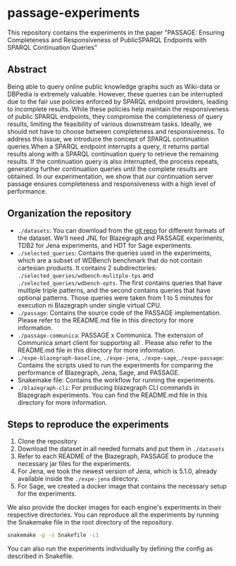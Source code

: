 # passage-experiments
This repository contains the experiments in the paper "PASSAGE: Ensuring Completeness and Responsiveness of PublicSPARQL Endpoints with SPARQL Continuation Queries"

## Abstract
Being able to query online public knowledge graphs such as Wiki-data or DBPedia is extremely valuable. 
However, these queries can be interrupted due to the fair use policies enforced by SPARQL endpoint providers, 
leading to incomplete results. While these policies help maintain the responsiveness of public SPARQL endpoints,
they compromise the completeness of query results, limiting the feasibility of various downstream tasks.
Ideally, we should not have to choose between completeness and responsiveness. To address this issue, 
we introduce the concept of SPARQL continuation queries.When a SPARQL endpoint interrupts a query, 
it returns partial results along with a SPARQL continuation query to retrieve the remaining results. 
If the continuation query is also interrupted, the process repeats, generating further continuation 
queries until the complete results are obtained. In our experimentation, we show that our continuation
server passage ensures completeness and responsiveness with a high level of performance.

## Organization the repository
- `./datasets`: You can download from the [git repo](https://github.com/MillenniumDB/WDBench) for different formats of the dataset.
We'll need JNL for Blazegraph and PASSAGE experiments, TDB2 for Jena experiments, and HDT for Sage experiments.
- `./selected_queries`: Contains the queries used in the experiments, which are a subset of WDBench benchmark that do not contain cartesian products. 
It contains 2 subdirectories: `./selected_queries/wdbench-mulitple-tps` and `./selected_queries/wdbench-opts`. 
The first contains queries that have multiple triple patterns, and the second contains queries that have optional patterns.
Those queries were taken from 1 to 5 minutes for execution ni Blazegraph under single virtual CPU.
- `./passage`: Contains the source code of the PASSAGE implementation. Please refer to the README.md file in this directory for more information.
- `./passage-communica`: PASSAGE x Communica. The extension of Communica smart client for supporting all .
Please also refer to the README.md file in this directory for more information.
- `./expe-blazegraph-baseline`, `./expe-jena`, `./expe-sage`,`./expe-passage`: Contains the scripts used to run the experiments for 
comparing the performance of Blazegraph, Jena, Sage, and PASSAGE. 
- Snakemake file: Contains the workflow for running the experiments.
- `./blazegraph-cli`: For producing blazegraph CLI commands in Blazegraph experiments. You can find the README.md file in this directory for more information.

## Steps to reproduce the experiments

1. Clone the repository
2. Download the dataset in all needed formats and put them in `./datasets`
3. Refer to each README of the Blazegraph, PASSAGE to produce the necessary jar files for the experiments.
4. For Jena, we took the newest version of Jena, which is 5.1.0, already available inside the `./expe-jena` directory.
5. For Sage, we created a docker image that contains the necessary setup for the experiments.

We also provide the docker images for each engine's experiments in their respective directories. 
You can reproduce all the experiments by running the Snakemake file in the root directory of the repository.

```bash 
snakemake -p -s Snakefile -c1
```

You can also run the experiments individually by defining the config as described in Snakefile.





